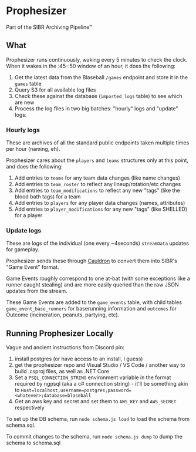 # Prophesizer

Part of the SIBR Archiving Pipeline™

## What

Prophesizer runs continuously, waking every 5 minutes to check the clock. When it wakes in the :45-:50 window of an hour, it does the following:

1) Get the latest data from the Blaseball `/games` endpoint and store it in the `games` table
2) Query S3 for all available log files
3) Check these against the database (`imported_logs` table) to see which are new
4) Process the log files in two big batches: "hourly" logs and "update" logs:

### Hourly logs

These are archives of all the standard public endpoints taken multiple times per hour (naming, eh).

Prophesizer cares about the `players` and `teams` structures only at this point, and does the following:

1) Add entries to `teams` for any team data changes (like name changes)
2) Add entries to `team_roster` to reflect any lineup/rotation/etc changes
3) Add entries to `team_modifications` to reflect any new "tags" (like the blood bath tags) for a team
4) Add entries to `players` for any player data changes (names, attributes)
5) Add entries to `player_modifications` for any new "tags" (like SHELLED) for a player

### Update logs

These are logs of the individual (one every ~4seconds) `streamData` updates for gameplay.

Prophesizer sends these through [Cauldron](https://github.com/Society-for-Internet-Blaseball-Research/Cauldron) to convert them into SIBR's "Game Event" format.

Game Events roughly correspond to one at-bat (with some exceptions like a runner caught stealing) and are more easily queried than the raw JSON updates from the stream.

These Game Events are added to the `game_events` table, with child tables `game_event_base_runners` for baserunning information and `outcomes` for Outcome (incineration, peanuts, partying, etc).

## Running Prophesizer Locally

Vague and ancient instructions from Discord pin:

1) install postgres (or have access to an install, I guess)
2) get the prophesizer repo and Visual Studio / VS Code / another way to build .csproj files, as well as .NET Core
3) Set a `PSQL_CONNECTION_STRING` environment variable in the format required by ngpsql (aka a c# connection string) - it'll be something akin to `Host=localhost;username=postgres;password=<whatever>;database=blaseball`
4) Get an aws key and secret and set them to `AWS_KEY` and `AWS_SECRET` respectively

To set up the DB schema, run `node schema.js load` to load the schema from schema.sql.

To commit changes to the schema, run `node schema.js dump` to dump the schema to schema.sql
